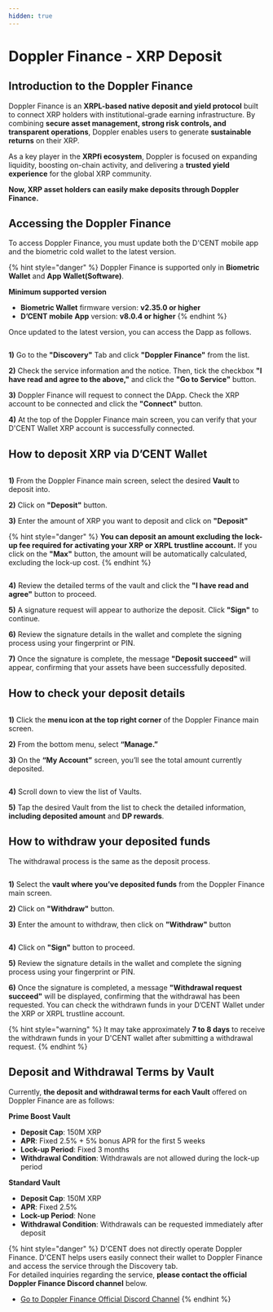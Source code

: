 ```yaml
---
hidden: true
---
```


# Doppler Finance - XRP Deposit

## Introduction to the Doppler Finance

Doppler Finance is an **XRPL-based native deposit and yield protocol** built to connect XRP holders with institutional-grade earning infrastructure. By combining **secure asset management, strong risk controls, and transparent operations**, Doppler enables users to generate **sustainable returns** on their XRP.

As a key player in the **XRPfi ecosystem**, Doppler is focused on expanding liquidity, boosting on-chain activity, and delivering a **trusted yield experience** for the global XRP community.

**Now, XRP asset holders can easily make deposits through Doppler Finance.**

## Accessing the Doppler Finance

To access Doppler Finance, you must update both the D'CENT mobile app and the biometric cold wallet to the latest version.

{% hint style="danger" %}
Doppler Finance is supported only in **Biometric Wallet** and **App Wallet(Software)**.&#x20;

**Minimum supported version**

* **Biometric Wallet** firmware version: **v2.35.0 or higher**
* &#x20;**D’CENT mobile** **App** version: **v8.0.4 or higher**
{% endhint %}

Once updated to the latest version, you can access the Dapp as follows.

<div align="left"><figure><img src="../.gitbook/assets/Doppler-01.png" alt=""><figcaption></figcaption></figure></div>

**1)** Go to the **"Discovery"** Tab and click **"Doppler Finance"** from the list.

**2)** Check the service information and the notice. Then, tick the checkbox **"I have read and agree to the above,"** and click the **"Go to Service"** button.

**3)** Doppler Finance will request to connect the DApp. Check the XRP account to be connected and click the **"Connect"** button.

**4)** At the top of the Doppler Finance main screen, you can verify that your D'CENT Wallet XRP account is successfully connected.

## **How to deposit XRP via D’CENT Wallet**

<figure><img src="../.gitbook/assets/Doppler-02.png" alt=""><figcaption></figcaption></figure>

**1)** From the Doppler Finance main screen, select the desired **Vault** to deposit into.

**2)** Click on **"Deposit"** button.

**3)** Enter the amount of XRP you want to deposit and click on **"Deposit"**

{% hint style="danger" %}
**You can deposit an amount excluding the lock-up fee required for activating your XRP or XRPL trustline account.** If you click on the **"Max"** button, the amount will be automatically calculated, excluding the lock-up cost.
{% endhint %}

<figure><img src="../.gitbook/assets/Doppler-03.png" alt=""><figcaption></figcaption></figure>

**4)** Review the detailed terms of the vault and click the **"I have read and agree"** button to proceed.

**5)** A signature request will appear to authorize the deposit. Click **"Sign"** to continue.

**6)** Review the signature details in the wallet and complete the signing process using your fingerprint or PIN.

**7)** Once the signature is complete, the message **"Deposit succeed"** will appear, confirming that your assets have been successfully deposited.

## How to check your deposit details

<div align="left"><figure><img src="../.gitbook/assets/Doppler-04.png" alt=""><figcaption></figcaption></figure></div>

**1)** Click the **menu icon at the top right corner** of the Doppler Finance main screen.

**2)** From the bottom menu, select **“Manage.”**

**3)** On the **“My Account”** screen, you’ll see the total amount currently deposited.

<div align="left"><figure><img src="../.gitbook/assets/Doppler-05.png" alt=""><figcaption></figcaption></figure></div>

**4)** Scroll down to view the list of Vaults.

**5)** Tap the desired Vault from the list to check the detailed information, **including deposited amount** and **DP rewards**.

## How to withdraw your deposited funds

The withdrawal process is the same as the deposit process.

<figure><img src="../.gitbook/assets/Doppler-06.png" alt=""><figcaption></figcaption></figure>

**1)** Select the **vault where you’ve deposited funds** from the Doppler Finance main screen.

**2)** Click on **"Withdraw"** button.

**3)** Enter the amount to withdraw, then click on **"Withdraw"** button

<figure><img src="../.gitbook/assets/Doppler-07.png" alt=""><figcaption></figcaption></figure>

**4)** Click on **"Sign"** button to proceed.

**5)** Review the signature details in the wallet and complete the signing process using your fingerprint or PIN.

**6)** Once the signature is completed, a message **"Withdrawal request succeed"** will be displayed, confirming that the withdrawal has been requested. You can check the withdrawn funds in your D’CENT Wallet under the XRP or XRPL trustline account.

{% hint style="warning" %}
It may take approximately **7 to 8 days** to receive the withdrawn funds in your D'CENT wallet after submitting a withdrawal request.
{% endhint %}

## Deposit and Withdrawal Terms by Vault

Currently, **the deposit and withdrawal terms for each Vault** offered on Doppler Finance are as follows:

**Prime Boost Vault**

* **Deposit Cap**: 150M XRP
* **APR**: Fixed 2.5% + 5% bonus APR for the first 5 weeks
* **Lock-up Period**: Fixed 3 months
* **Withdrawal Condition**: Withdrawals are not allowed during the lock-up period

**Standard Vault**

* **Deposit Cap**: 150M XRP
* **APR**: Fixed 2.5%
* **Lock-up Period**: None
* **Withdrawal Condition**: Withdrawals can be requested immediately after deposit

{% hint style="danger" %}
D'CENT does not directly operate Doppler Finance. D'CENT helps users easily connect their wallet to Doppler Finance and access the service through the Discovery tab. \
For detailed inquiries regarding the service, **please contact the official Doppler Finance Discord channel** below.&#x20;

* [Go to Doppler Finance Official Discord Channel](https://discord.com/invite/hvDrh3WXhr)
{% endhint %}
